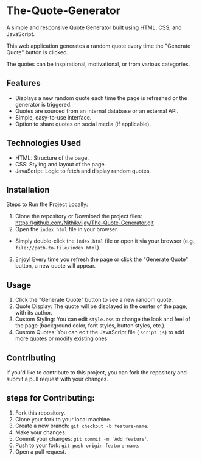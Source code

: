 # The-Quote-Generator
A simple and responsive Quote Generator built using HTML, CSS, and JavaScript.

This web application generates a random quote every time the "Generate Quote" button is clicked.

The quotes can be inspirational, motivational, or from various categories.

## Features
* Displays a new random quote each time the page is refreshed or the generator is triggered.
* Quotes are sourced from an internal database or an external API.
* Simple, easy-to-use interface.
* Option to share quotes on social media (if applicable).

## Technologies Used
* HTML: Structure of the page.
* CSS: Styling and layout of the page.
* JavaScript: Logic to fetch and display random quotes.

## Installation
Steps to Run the Project Locally:
1. Clone the repository or Download the project files: https://github.com/Nithikvijay/The-Quote-Generator.git
2. Open the `index.html` file in your browser.
 * Simply double-click the `index.html` file or open it via your browser (e.g., `file://path-to-file/index.html`).
3. Enjoy! Every time you refresh the page or click the "Generate Quote" button, a new quote will appear.

## Usage
1. Click the "Generate Quote" button to see a new random quote.
2. Quote Display: The quote will be displayed in the center of the page, with its author.
3. Custom Styling: You can edit  `style.css` to change the look and feel of the page (background color, font styles, button styles, etc.).
4. Custom Quotes: You can edit the JavaScript file ( `script.js`) to add more quotes or modify existing ones.

## Contributing
If you'd like to contribute to this project, you can fork the repository and submit a pull request with your changes.
## steps for Contributing:
1. Fork this repository.
2. Clone your fork to your local machine.
3. Create a new branch:  `git checkout -b feature-name`.
4. Make your changes.
5. Commit your changes:  `git commit -m 'Add feature'`.
6. Push to your fork:  `git push origin feature-name`.
7. Open a pull request.
